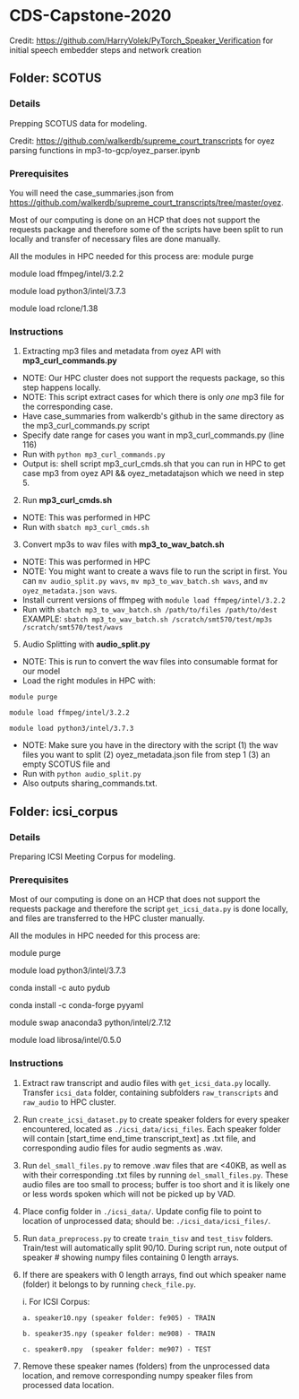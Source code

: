 # CDS-Capstone-2020

Credit: https://github.com/HarryVolek/PyTorch_Speaker_Verification for initial speech embedder steps and network creation

## Folder: SCOTUS

### Details
Prepping SCOTUS data for modeling. 

Credit: https://github.com/walkerdb/supreme_court_transcripts for oyez parsing functions in mp3-to-gcp/oyez_parser.ipynb

### Prerequisites 
You will need the case_summaries.json from https://github.com/walkerdb/supreme_court_transcripts/tree/master/oyez.

Most of our computing is done on an HCP that does not support the requests package and therefore some of the scripts have been split to run locally and transfer of necessary files are done manually. 

All the modules in HPC needed for this process are:
module purge 

module load ffmpeg/intel/3.2.2 

module load python3/intel/3.7.3 

module load rclone/1.38 

### Instructions
1. Extracting mp3 files and metadata from oyez API with **mp3_curl_commands.py**
- NOTE: Our HPC cluster does not support the requests package, so this step happens locally. 
- NOTE: This script extract cases for which there is only *one* mp3 file for the corresponding case. 
- Have case_summaries from walkerdb's github in the same directory as the mp3_curl_commands.py script
- Specify date range for cases you want in mp3_curl_commands.py (line 116)
- Run with `python mp3_curl_commands.py`
- Output is: shell script mp3_curl_cmds.sh that you can run in HPC to get case mp3 from oyez API && oyez_metadatajson which we need in step 5. 

2. Run **mp3_curl_cmds.sh** 
- NOTE: This was performed in HPC 
- Run with `sbatch mp3_curl_cmds.sh`

3. Convert mp3s to wav files with **mp3_to_wav_batch.sh**
- NOTE: This was performed in HPC 
- NOTE: You might want to create a wavs file to run the script in first. You can `mv audio_split.py wavs`, `mv mp3_to_wav_batch.sh wavs`, and `mv oyez_metadata.json wavs`.
- Install current versions of ffmpeg with `module load ffmpeg/intel/3.2.2`
- Run with `sbatch mp3_to_wav_batch.sh /path/to/files /path/to/dest` EXAMPLE: `sbatch mp3_to_wav_batch.sh /scratch/smt570/test/mp3s /scratch/smt570/test/wavs`

5. Audio Splitting with **audio_split.py**
- NOTE: This is run to convert the wav files into consumable format for our model
- Load the right modules in HPC with: 

`module purge `

`module load ffmpeg/intel/3.2.2 `

`module load python3/intel/3.7.3 `

- NOTE: Make sure you have in the directory with the script (1) the wav files you want to split (2) oyez_metadata.json file from step 1 (3) an empty SCOTUS file and 
- Run with `python audio_split.py`
- Also outputs sharing_commands.txt. 

## Folder: icsi_corpus

### Details
Preparing ICSI Meeting Corpus for modeling.

### Prerequisites 

Most of our computing is done on an HCP that does not support the requests package and therefore the script `get_icsi_data.py` is done locally, and files are transferred to the HPC cluster manually.

All the modules in HPC needed for this process are:

module purge 

module load python3/intel/3.7.3 

conda install -c auto pydub

conda install -c conda-forge pyyaml

module swap anaconda3  python/intel/2.7.12

module load librosa/intel/0.5.0

### Instructions

1.  Extract raw transcript and audio files with `get_icsi_data.py` locally. Transfer `icsi_data` folder, containing subfolders `raw_transcripts` and `raw_audio`    to HPC cluster.

2.  Run `create_icsi_dataset.py` to create speaker folders for every speaker encountered, located as `./icsi_data/icsi_files`. Each speaker folder will contain [start_time end_time transcript_text] as .txt file, and corresponding audio files for audio segments as .wav.

3.  Run `del_small_files.py` to remove .wav files that are <40KB, as well as with their corresponding .txt files by running `del_small_files.py`. These audio files are too small to process; buffer is too short and it is likely one or less words spoken which will not be picked up by VAD.

4.  Place config folder in `./icsi_data/`. Update config file to point to location of unprocessed data; should be: `./icsi_data/icsi_files/`.

5.  Run `data_preprocess.py` to create `train_tisv` and `test_tisv` folders. Train/test will automatically split 90/10. During script run, note output of speaker # showing numpy files containing 0 length arrays. 

6.  If there are speakers with 0 length arrays, find out which speaker name (folder) it belongs to by running `check_file.py`.

    i.  For ICSI Corpus:
    
        a. speaker10.npy (speaker folder: fe905) - TRAIN
        
        b. speaker35.npy (speaker folder: me908) - TRAIN
        
        c. speaker0.npy  (speaker folder: me907) - TEST
        
7.  Remove these speaker names (folders) from the unprocessed data location, and remove corresponding numpy speaker files from processed data location.
